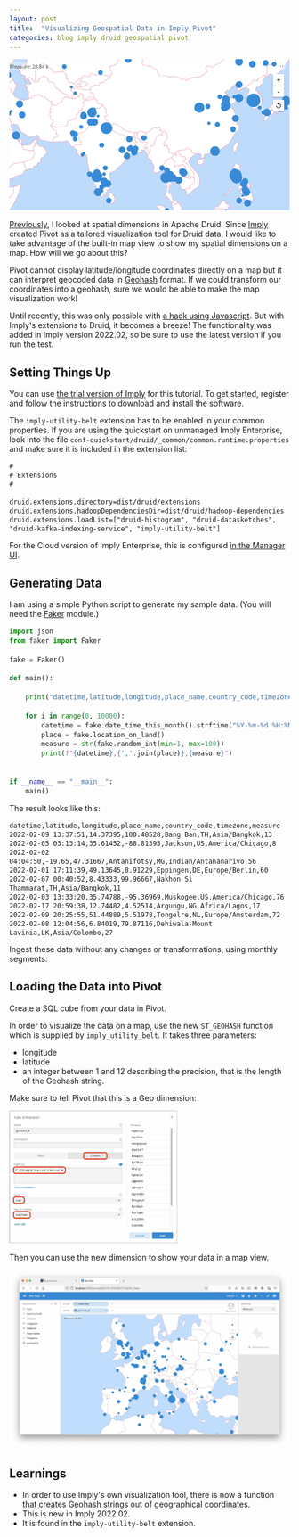```yaml
---
layout: post
title:  "Visualizing Geospatial Data in Imply Pivot"
categories: blog imply druid geospatial pivot
---
```


![Small map](/assets/2022-02-21-0-banner.png)

[Previously](/2021/11/07/fun-with-spatial-dimensions-in-apache-druid/), I looked at spatial dimensions in Apache Druid. Since [Imply](https://www.imply.io) created Pivot as a tailored visualization tool for Druid data, I would like to take advantage of the built-in map view to show my spatial dimensions on a map. How will we go about this?

Pivot cannot display latitude/longitude coordinates directly on a map but it can interpret geocoded data in [Geohash](https://en.wikipedia.org/wiki/Geohash) format. If we could transform our coordinates into a geohash, sure we would be able to make the map visualization work!

Until recently, this was only possible with [a hack using Javascript](/2022/01/21/geospatial-data-in-apache-druid---generating-geohashes/). But with Imply's extensions to Druid, it becomes a breeze! The functionality was added in Imply version 2022.02, so be sure to use the latest version if you run the test.

## Setting Things Up

You can use [the trial version of Imply](https://imply.io/download-imply) for this tutorial. To get started, register and follow the instructions to download and install the software. 

The `imply-utility-belt` extension has to be enabled in your common properties. If you are using the quickstart on unmanaged Imply Enterprise, look into the file `conf-quickstart/druid/_common/common.runtime.properties` and make sure it is included in the extension list:

```properties
#
# Extensions
#

druid.extensions.directory=dist/druid/extensions
druid.extensions.hadoopDependenciesDir=dist/druid/hadoop-dependencies
druid.extensions.loadList=["druid-histogram", "druid-datasketches", "druid-kafka-indexing-service", "imply-utility-belt"]
```

For the Cloud version of Imply Enterprise, this is configured [in the Manager UI](https://docs.imply.io/latest/cluster-management/#configure-extensions).

## Generating Data

I am using a simple Python script to generate my sample data. (You will need the [Faker](https://faker.readthedocs.io/en/master/index.html) module.)

```python
import json
from faker import Faker

fake = Faker()

def main():
    
    print("datetime,latitude,longitude,place_name,country_code,timezone,measure")

    for i in range(0, 10000):
        datetime = fake.date_time_this_month().strftime("%Y-%m-%d %H:%M:%S")
        place = fake.location_on_land()
        measure = str(fake.random_int(min=1, max=100))
        print(f"{datetime},{','.join(place)},{measure}")


if __name__ == "__main__":
    main()
```

The result looks like this:
```csv
datetime,latitude,longitude,place_name,country_code,timezone,measure
2022-02-09 13:37:51,14.37395,100.48528,Bang Ban,TH,Asia/Bangkok,13
2022-02-05 03:13:14,35.61452,-88.81395,Jackson,US,America/Chicago,8
2022-02-02 04:04:50,-19.65,47.31667,Antanifotsy,MG,Indian/Antananarivo,56
2022-02-01 17:11:39,49.13645,8.91229,Eppingen,DE,Europe/Berlin,60
2022-02-07 00:40:52,8.43333,99.96667,Nakhon Si Thammarat,TH,Asia/Bangkok,11
2022-02-03 13:33:20,35.74788,-95.36969,Muskogee,US,America/Chicago,76
2022-02-17 20:59:38,12.74482,4.52514,Argungu,NG,Africa/Lagos,17
2022-02-09 20:25:55,51.44889,5.51978,Tongelre,NL,Europe/Amsterdam,72
2022-02-08 12:04:56,6.84019,79.87116,Dehiwala-Mount Lavinia,LK,Asia/Colombo,27
```

Ingest these data without any changes or transformations, using monthly segments.

## Loading the Data into Pivot

Create a SQL cube from your data in Pivot.

In order to visualize the data on a map, use the new `ST_GEOHASH` function which is supplied by `imply_utility_belt`. It takes three parameters:
- longitude
- latitude
- an integer between 1 and 12 describing the precision, that is the length of the Geohash string.

Make sure to tell Pivot that this is a Geo dimension:

<img src="/assets/2022-02-21-1-define-dim.jpg" width="60%" />

Then you can use the new dimension to show your data in a map view.

![Map view](/assets/2022-02-21-2-mapview.jpg)

## Learnings

- In order to use Imply's own visualization tool, there is now a function that creates Geohash strings out of geographical coordinates.
- This is new in Imply 2022.02.
- It is found in the `imply-utility-belt` extension.
